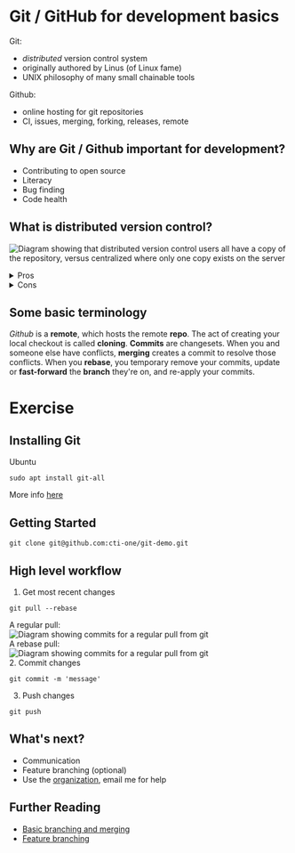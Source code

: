 # Git / GitHub for development basics

Git:

- _distributed_ version control system
- originally authored by Linus (of Linux fame)
- UNIX philosophy of many small chainable tools

Github:

- online hosting for git repositories
- CI, issues, merging, forking, releases, remote

## Why are Git / Github important for development?

- Contributing to open source
- Literacy
- Bug finding
- Code health

## What is distributed version control?

![Diagram showing that distributed version control users all have a copy of the repository, versus centralized where only one copy exists on the server](https://www.thatcompany.com/wp-content/uploads/2020/03/art3.jpg)

<details>
  <summary>Pros</summary>
  
  * Redundancy
  * Independent working
  * Local = fast
  * Offline
</details>

<details>
  <summary>Cons</summary>
  
  * Stale checkouts
  * Manual merging
</details>

## Some basic terminology

_Github_ is a **remote**, which hosts the remote **repo**. The act of creating your local checkout is called **cloning**. **Commits** are changesets. When you and someone else have conflicts, **merging** creates a commit to resolve those conflicts. When you **rebase**, you temporary remove your commits, update or **fast-forward** the **branch** they're on, and re-apply your commits.

# Exercise

## Installing Git

Ubuntu

```
sudo apt install git-all
```

More info [here](https://git-scm.com/book/en/v2/Getting-Started-Installing-Git)

## Getting Started

```
git clone git@github.com:cti-one/git-demo.git
```

## High level workflow

1. Get most recent changes

```
git pull --rebase
```

A regular pull:  
![Diagram showing commits for a regular pull from git](https://git-scm.com/book/en/v2/images/basic-rebase-2.png)  
A rebase pull:  
![Diagram showing commits for a regular pull from git](https://git-scm.com/book/en/v2/images/basic-rebase-3.png)  
2. Commit changes

```
git commit -m 'message'
```

3. Push changes

```
git push
```

## What's next?

- Communication
- Feature branching (optional)
- Use the [organization](https://github.com/CTI-One), email me for help

## Further Reading

- [Basic branching and merging](https://git-scm.com/book/en/v2/Git-Branching-Basic-Branching-and-Merging)
- [Feature branching](https://docs.gitlab.com/ee/gitlab-basics/feature_branch_workflow.html)
